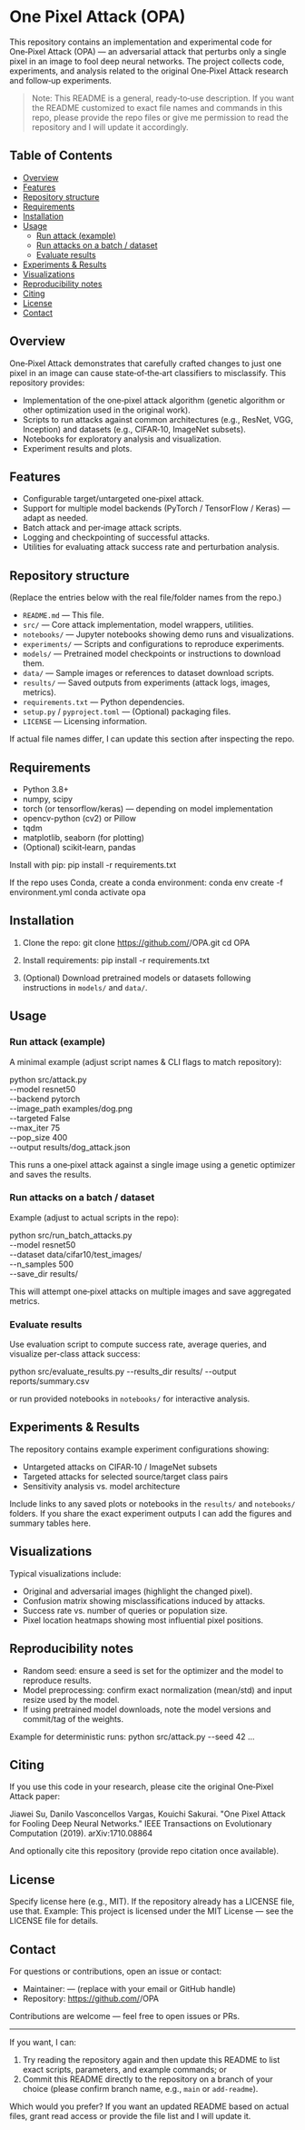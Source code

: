 # One Pixel Attack (OPA)

This repository contains an implementation and experimental code for One‑Pixel Attack (OPA) — an adversarial attack that perturbs only a single pixel in an image to fool deep neural networks. The project collects code, experiments, and analysis related to the original One‑Pixel Attack research and follow‑up experiments.

> Note: This README is a general, ready‑to‑use description. If you want the README customized to exact file names and commands in this repo, please provide the repo files or give me permission to read the repository and I will update it accordingly.

## Table of Contents
- [Overview](#overview)
- [Features](#features)
- [Repository structure](#repository-structure)
- [Requirements](#requirements)
- [Installation](#installation)
- [Usage](#usage)
  - [Run attack (example)](#run-attack-example)
  - [Run attacks on a batch / dataset](#run-attacks-on-a-batch--dataset)
  - [Evaluate results](#evaluate-results)
- [Experiments & Results](#experiments--results)
- [Visualizations](#visualizations)
- [Reproducibility notes](#reproducibility-notes)
- [Citing](#citing)
- [License](#license)
- [Contact](#contact)

## Overview
One‑Pixel Attack demonstrates that carefully crafted changes to just one pixel in an image can cause state‑of‑the‑art classifiers to misclassify. This repository provides:
- Implementation of the one‑pixel attack algorithm (genetic algorithm or other optimization used in the original work).
- Scripts to run attacks against common architectures (e.g., ResNet, VGG, Inception) and datasets (e.g., CIFAR‑10, ImageNet subsets).
- Notebooks for exploratory analysis and visualization.
- Experiment results and plots.

## Features
- Configurable target/untargeted one‑pixel attack.
- Support for multiple model backends (PyTorch / TensorFlow / Keras) — adapt as needed.
- Batch attack and per‑image attack scripts.
- Logging and checkpointing of successful attacks.
- Utilities for evaluating attack success rate and perturbation analysis.

## Repository structure
(Replace the entries below with the real file/folder names from the repo.)
- `README.md` — This file.
- `src/` — Core attack implementation, model wrappers, utilities.
- `notebooks/` — Jupyter notebooks showing demo runs and visualizations.
- `experiments/` — Scripts and configurations to reproduce experiments.
- `models/` — Pretrained model checkpoints or instructions to download them.
- `data/` — Sample images or references to dataset download scripts.
- `results/` — Saved outputs from experiments (attack logs, images, metrics).
- `requirements.txt` — Python dependencies.
- `setup.py` / `pyproject.toml` — (Optional) packaging files.
- `LICENSE` — Licensing information.

If actual file names differ, I can update this section after inspecting the repo.

## Requirements
- Python 3.8+
- numpy, scipy
- torch (or tensorflow/keras) — depending on model implementation
- opencv-python (cv2) or Pillow
- tqdm
- matplotlib, seaborn (for plotting)
- (Optional) scikit‑learn, pandas

Install with pip:
pip install -r requirements.txt

If the repo uses Conda, create a conda environment:
conda env create -f environment.yml
conda activate opa

## Installation
1. Clone the repo:
   git clone https://github.com/<owner>/OPA.git
   cd OPA

2. Install requirements:
   pip install -r requirements.txt

3. (Optional) Download pretrained models or datasets following instructions in `models/` and `data/`.

## Usage

### Run attack (example)
A minimal example (adjust script names & CLI flags to match repository):

python src/attack.py \
  --model resnet50 \
  --backend pytorch \
  --image_path examples/dog.png \
  --targeted False \
  --max_iter 75 \
  --pop_size 400 \
  --output results/dog_attack.json

This runs a one‑pixel attack against a single image using a genetic optimizer and saves the results.

### Run attacks on a batch / dataset
Example (adjust to actual scripts in the repo):

python src/run_batch_attacks.py \
  --model resnet50 \
  --dataset data/cifar10/test_images/ \
  --n_samples 500 \
  --save_dir results/

This will attempt one‑pixel attacks on multiple images and save aggregated metrics.

### Evaluate results
Use evaluation script to compute success rate, average queries, and visualize per-class attack success:

python src/evaluate_results.py --results_dir results/ --output reports/summary.csv

or run provided notebooks in `notebooks/` for interactive analysis.

## Experiments & Results
The repository contains example experiment configurations showing:
- Untargeted attacks on CIFAR‑10 / ImageNet subsets
- Targeted attacks for selected source/target class pairs
- Sensitivity analysis vs. model architecture

Include links to any saved plots or notebooks in the `results/` and `notebooks/` folders. If you share the exact experiment outputs I can add the figures and summary tables here.

## Visualizations
Typical visualizations include:
- Original and adversarial images (highlight the changed pixel).
- Confusion matrix showing misclassifications induced by attacks.
- Success rate vs. number of queries or population size.
- Pixel location heatmaps showing most influential pixel positions.

## Reproducibility notes
- Random seed: ensure a seed is set for the optimizer and the model to reproduce results.
- Model preprocessing: confirm exact normalization (mean/std) and input resize used by the model.
- If using pretrained model downloads, note the model versions and commit/tag of the weights.

Example for deterministic runs:
python src/attack.py --seed 42 ...

## Citing
If you use this code in your research, please cite the original One‑Pixel Attack paper:

Jiawei Su, Danilo Vasconcellos Vargas, Kouichi Sakurai. "One Pixel Attack for Fooling Deep Neural Networks." IEEE Transactions on Evolutionary Computation (2019). arXiv:1710.08864

And optionally cite this repository (provide repo citation once available).

## License
Specify license here (e.g., MIT). If the repository already has a LICENSE file, use that. Example:
This project is licensed under the MIT License — see the LICENSE file for details.

## Contact
For questions or contributions, open an issue or contact:
- Maintainer: <Your Name> — (replace with your email or GitHub handle)
- Repository: https://github.com/<owner>/OPA

Contributions are welcome — feel free to open issues or PRs.

---

If you want, I can:
1. Try reading the repository again and then update this README to list exact scripts, parameters, and example commands; or
2. Commit this README directly to the repository on a branch of your choice (please confirm branch name, e.g., `main` or `add-readme`).

Which would you prefer? If you want an updated README based on actual files, grant read access or provide the file list and I will update it.
